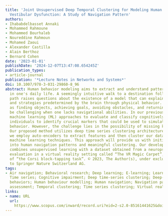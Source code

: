 ```yaml
---
title: 'Joint Unsupervised Deep Temporal Clustering for Modeling Human Behavior in
  Vestibular Dysfunction: A Study of Navigation Pattern'
authors:
- Ihababdelbasset Annaki
- Mohammed Rahmoune
- Mohammed Bourhaleb
- Noureddine Rahmoun
- Mohamed Zaoui
- Alexander Castilla
- Alain Berthoz
- Bernard Cohen
date: '2023-01-01'
publishDate: '2024-12-07T13:47:08.654245Z'
publication_types:
- article-journal
publication: '*Lecture Notes in Networks and Systems*'
doi: 10.1007/978-3-031-29860-8_96
abstract: Human behavior modeling aims to extract and understand patterns of behavior
  in one's daily life. A seemingly intuitive walk to a destination following a specific
  path raises questions about the existence of a model that can explain the choices
  and strategies predetermined by the brain through physical behavior. Tasks such
  as finding objects, achieving goals, avoiding obstacles, and returning home can
  be challenging when one lacks navigational abilities. In our previous work. We employed
  machine learning (ML) approaches to evaluate and classify cognitively challenged
  individuals to identify crucial markers that could be used to simulate human navigation
  behavior. However, the challenge lies in the possibility of missing key elements.
  Our proposed method utilizes deep time series clustering architectures, in which
  we employ auto-encoders to extract features and then cluster our data using unsupervised
  machine learning techniques. This approach will provide us with initial insights
  into human navigation patterns and meaningful clustering. Our developed framework
  combines unsupervised learning with a dataset obtained from a neuropsychological
  evaluation in a virtual reality setting called “The VR Magic Carpet”, a variant
  of “the Corsi block-tapping task”. © 2023, The Author(s), under exclusive license
  to Springer Nature Switzerland AG.
tags:
- Air navigation; Behavioral research; Deep learning; E-learning; Learning systems;
  Time series; Cognitive impairment; Deep time-series clustering; Deep-learning; Human
  behaviors; Human behaviour modelling; Human navigation; Navigation patterns; Neuropsychological
  assessment; Temporal clustering; Time series clustering; Virtual reality
links:
- name: URL
  url: 
    https://www.scopus.com/inward/record.uri?eid=2-s2.0-85161441625&doi=10.1007%2f978-3-031-29860-8_96&partnerID=40&md5=b0cfaafc08f5c38dbddbff2a2a891b5b
---
```

